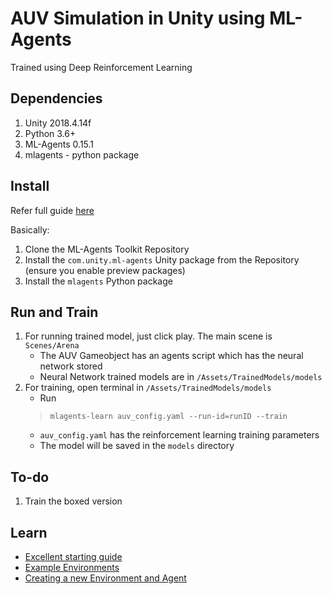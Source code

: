 # AUV Simulation in Unity using ML-Agents
Trained using Deep Reinforcement Learning

## Dependencies
1. Unity 2018.4.14f
2. Python 3.6+
3. ML-Agents 0.15.1
3. mlagents - python package

## Install

Refer full guide [here](https://github.com/Unity-Technologies/ml-agents/blob/latest_release/docs/Installation.md)

Basically:

1. Clone the ML-Agents Toolkit Repository
2. Install the ```com.unity.ml-agents``` Unity package from the Repository (ensure you enable preview packages) 
3. Install the ```mlagents``` Python package

## Run and Train

1. For running trained model, just click play. The main scene is ```Scenes/Arena```
    * The AUV Gameobject has an agents script which has the neural network stored
    * Neural Network trained models are in ```/Assets/TrainedModels/models```
2. For training, open terminal in ```/Assets/TrainedModels/models```
    * Run 
    >```mlagents-learn auv_config.yaml --run-id=runID --train```
    * ```auv_config.yaml``` has the reinforcement learning training parameters
    * The model will be saved in the ``models`` directory

## To-do
1. Train the boxed version

## Learn
* [Excellent starting guide](https://github.com/Unity-Technologies/ml-agents/blob/latest_release/docs/Basic-Guide.md)
* [Example Environments](https://github.com/Unity-Technologies/ml-agents/blob/latest_release/docs/Getting-Started-with-Balance-Ball.md)
* [Creating a new Environment and Agent](https://github.com/Unity-Technologies/ml-agents/blob/latest_release/docs/Learning-Environment-Create-New.md)
